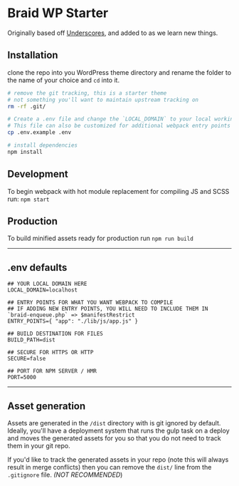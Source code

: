 # Braid WP Starter

Originally based off [Underscores](https://underscores.me/), and added to as we learn new things.

## Installation
clone the repo into you WordPress theme directory and rename the folder to the name of your choice and `cd` into it.

```bash
# remove the git tracking, this is a starter theme
# not something you'll want to maintain upstream tracking on
rm -rf .git/

# Create a .env file and change the `LOCAL_DOMAIN` to your local working domain
# This file can also be customized for additional webpack entry points
cp .env.example .env

# install dependencies
npm install
```

## Development
To begin webpack with hot module replacement for compiling JS and SCSS run: `npm start`

## Production
To build minified assets ready for production run  `npm run build`

---

## .env defaults
```
## YOUR LOCAL DOMAIN HERE
LOCAL_DOMAIN=localhost

## ENTRY POINTS FOR WHAT YOU WANT WEBPACK TO COMPILE
## IF ADDING NEW ENTRY POINTS, YOU WILL NEED TO INCLUDE THEM IN `braid-enqueue.php` => $manifestRestrict
ENTRY_POINTS={ "app": "./lib/js/app.js" }

## BUILD DESTINATION FOR FILES
BUILD_PATH=dist

## SECURE FOR HTTPS OR HTTP
SECURE=false

## PORT FOR NPM SERVER / HMR
PORT=5000
```

---

## Asset generation

Assets are generated in the `/dist` directory with is git ignored by default. Ideally, you'll have a deployment system that runs the gulp task on a deploy and moves the generated assets for you so that you do not need to track them in your git repo.

If you'd like to track the generated assets in your repo (note this will always result in merge conflicts) then you can remove the `dist/` line from the `.gitignore` file. _(NOT RECOMMENDED_)
